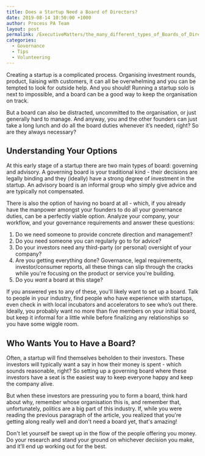 ```yaml
---
title: Does a Startup Need a Board of Directors?
date: 2019-08-14 10:50:00 +1000
author: Process PA Team
layout: post
permalink: /ExecutiveMatters/the_many_different_types_of_Boards_of_Directors
categories:
  - Governance
  - Tips
  - Volunteering
---
```


Creating a startup is a complicated process. Organising investment rounds, product, liaising with customers, it can all be overwhelming and you can be tempted to look for outside help. And you should\! Running a startup solo is next to impossible, and a board can be a good way to keep the organisation on track.

But a board can also be distracted, uncommitted to the organisation, or just generally hard to manage. And anyway, you and the other founders can just take a long lunch and do all the board duties whenever it’s needed, right? So are they always necessary?

## **Understanding Your Options**

At this early stage of a startup there are two main types of board: governing and advisory. A governing board is your traditional kind - their decisions are legally binding and they (ideally) have a strong degree of investment in the startup. An advisory board is an informal group who simply give advice and are typically not compensated.

There is also the option of having no board at all - which, if you already have the manpower amongst your founders to do all your governance duties, can be a perfectly viable option. Analyze your company, your workflow, and your governance requirements and answer these questions:&nbsp;

1. Do we need someone to provide concrete direction and management?
2. Do you need someone you can regularly go to for advice?
3. Do your investors need any third-party (or personal) oversight of your company?&nbsp;
4. Are you getting everything done? Governance, legal requirements, investor/consumer reports, all these things can slip through the cracks while you're focusing on the product or service you're building.
5. Do you *want* a board at this stage?

If you answered yes to any of these, you'll likely want to set up a board. Talk to people in your industry, find people who have experience with startups, even check in with local incubators and accelerators to see who’s out there. Ideally, you probably want no more than five members on your initial board, but keep it informal for a little while before finalizing any relationships so you have some wiggle room.&nbsp;

## **Who Wants You to Have a Board?**

Often, a startup will find themselves beholden to their investors. These investors will typically want a say in how their money is spent - which sounds reasonable, right? So setting up a governing board where these investors have a seat is the easiest way to keep everyone happy and keep the company alive.

But when these investors are pressuring you to form a board, think hard about why, remember whose organisation this is, and remember that, unfortunately, politics are a big part of this industry. If, while you were reading the previous paragraph of the article, you realized that you're getting along really well and don't need a board yet, that's amazing\!

Don't let yourself be swept up in the flow of the people offering you money. Do your research and stand your ground on whichever decision you make, and it’ll end up working out for the best.